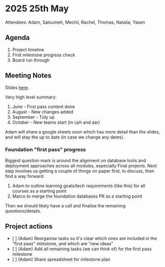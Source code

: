 # 2025 25th May

Attendees: Adam, Saloumeh, Mechii, Rachel, Thomas, Natalia, Yasen

## Agenda

1. Project timeline
2. First milestone progress check
3. Board run through

## Meeting Notes

Slides [here](https://docs.google.com/presentation/d/1HPwKRf9NBSAlZMPOcemJ6KgaofO63LlxDBYzm8iQHEo/edit?usp=sharing).

Very high level summary:

1. June - First pass content done
2. August - New changes added
3. September - Tidy up
4. October - New teams start (in cph and aar)

Adam will share a google sheets soon which has more detail than the slides, and will stay the up to date (in case we change any dates).

### Foundation "first pass" progress

Biggest question mark is around the alignment on database tools and deployment approaches across all modules, especially Final projects. Next step involves us getting a couple of things on paper first, to discuss, then find a way forward:

1. Adam to outline learning goals/tech requirements (like this) for all courses as a starting point
2. Marco to merge the foundation databases PR as a starting point

Then we should likely have a call and finalise the remaining questions/details.

## Project actions

- [ ] (Adam) Reorganise tasks so it's clear which ones are included in the "first pass" milestone, and which are "new ideas"
- [ ] (Adam) Add all remaining tasks (we can think of) for the first pass milestone
- [ ] (Adam) Share spreadsheet for milestone plan
